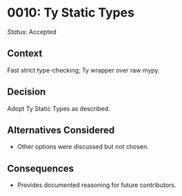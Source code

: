 # 0010: Ty Static Types

*Status*: Accepted

## Context
Fast strict type-checking; Ty wrapper over raw mypy.

## Decision
Adopt Ty Static Types as described.

## Alternatives Considered
- Other options were discussed but not chosen.

## Consequences
- Provides documented reasoning for future contributors.

